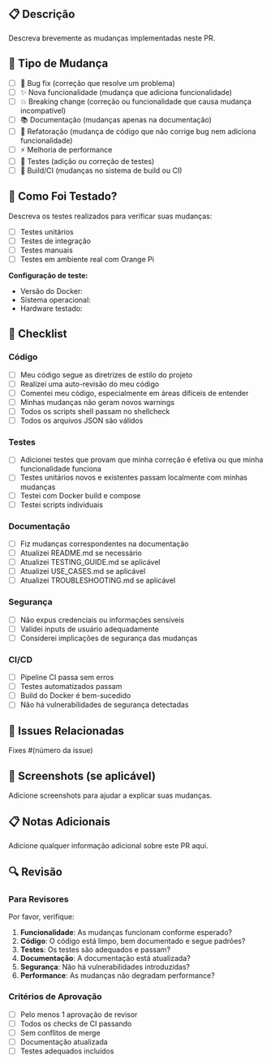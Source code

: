 
## 📋 Descrição

Descreva brevemente as mudanças implementadas neste PR.

## 🎯 Tipo de Mudança

- [ ] 🐛 Bug fix (correção que resolve um problema)
- [ ] ✨ Nova funcionalidade (mudança que adiciona funcionalidade)
- [ ] 💥 Breaking change (correção ou funcionalidade que causa mudança incompatível)
- [ ] 📚 Documentação (mudanças apenas na documentação)
- [ ] 🔧 Refatoração (mudança de código que não corrige bug nem adiciona funcionalidade)
- [ ] ⚡ Melhoria de performance
- [ ] 🧪 Testes (adição ou correção de testes)
- [ ] 🔨 Build/CI (mudanças no sistema de build ou CI)

## 🧪 Como Foi Testado?

Descreva os testes realizados para verificar suas mudanças:

- [ ] Testes unitários
- [ ] Testes de integração
- [ ] Testes manuais
- [ ] Testes em ambiente real com Orange Pi

**Configuração de teste:**
- Versão do Docker: 
- Sistema operacional: 
- Hardware testado: 

## 📝 Checklist

### Código
- [ ] Meu código segue as diretrizes de estilo do projeto
- [ ] Realizei uma auto-revisão do meu código
- [ ] Comentei meu código, especialmente em áreas difíceis de entender
- [ ] Minhas mudanças não geram novos warnings
- [ ] Todos os scripts shell passam no shellcheck
- [ ] Todos os arquivos JSON são válidos

### Testes
- [ ] Adicionei testes que provam que minha correção é efetiva ou que minha funcionalidade funciona
- [ ] Testes unitários novos e existentes passam localmente com minhas mudanças
- [ ] Testei com Docker build e compose
- [ ] Testei scripts individuais

### Documentação
- [ ] Fiz mudanças correspondentes na documentação
- [ ] Atualizei README.md se necessário
- [ ] Atualizei TESTING_GUIDE.md se aplicável
- [ ] Atualizei USE_CASES.md se aplicável
- [ ] Atualizei TROUBLESHOOTING.md se aplicável

### Segurança
- [ ] Não expus credenciais ou informações sensíveis
- [ ] Validei inputs de usuário adequadamente
- [ ] Considerei implicações de segurança das mudanças

### CI/CD
- [ ] Pipeline CI passa sem erros
- [ ] Testes automatizados passam
- [ ] Build do Docker é bem-sucedido
- [ ] Não há vulnerabilidades de segurança detectadas

## 🔗 Issues Relacionadas

Fixes #(número da issue)

## 📸 Screenshots (se aplicável)

Adicione screenshots para ajudar a explicar suas mudanças.

## 📋 Notas Adicionais

Adicione qualquer informação adicional sobre este PR aqui.

## 🔍 Revisão

### Para Revisores

Por favor, verifique:

1. **Funcionalidade**: As mudanças funcionam conforme esperado?
2. **Código**: O código está limpo, bem documentado e segue padrões?
3. **Testes**: Os testes são adequados e passam?
4. **Documentação**: A documentação está atualizada?
5. **Segurança**: Não há vulnerabilidades introduzidas?
6. **Performance**: As mudanças não degradam performance?

### Critérios de Aprovação

- [ ] Pelo menos 1 aprovação de revisor
- [ ] Todos os checks de CI passando
- [ ] Sem conflitos de merge
- [ ] Documentação atualizada
- [ ] Testes adequados incluídos
